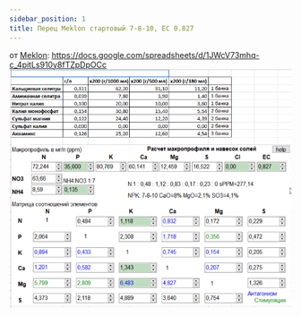```yaml
---
sidebar_position: 1
title: Перец Meklon стартовый 7-8-10, EC 0.827
---
```


от [Meklon](/growing/personalies/meklon.md): https://docs.google.com/spreadsheets/d/1JWcV73mhq-c_4pitLs910y8fTZpDpOCc  
![перец стартовый](img/pepper-start.png)  